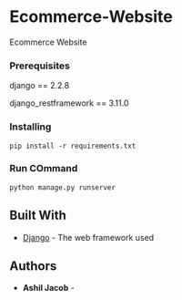 # Ecommerce-Website

Ecommerce Website

### Prerequisites

django == 2.2.8

django_restframework == 3.11.0



### Installing


```
pip install -r requirements.txt
```
### Run COmmand
```
python manage.py runserver

```
## Built With

* [Django](https://docs.djangoproject.com/en/3.0/) - The web framework used
 

## Authors

* **Ashil Jacob** - 
